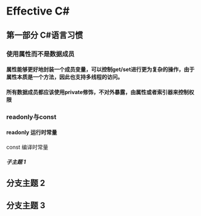 # Effective C#


## 第一部分 C#语言习惯

### 使用属性而不是数据成员

#### 属性能够更好地封装一个成员变量，可以控制get/set进行更为复杂的操作，由于属性本质是一个方法，因此也支持多线程的访问。

#### 所有数据成员都应该使用private修饰，不对外暴露，由属性或者索引器来控制权限

### readonly与const

#### readonly 运行时常量
const 编译时常量

##### 子主题 1

## 分支主题 2

## 分支主题 3
